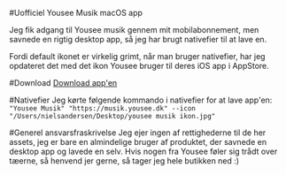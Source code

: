 #Uofficiel Yousee Musik macOS app

Jeg fik adgang til Yousee musik gennem mit mobilabonnement, men savnede en rigtig desktop app, så jeg har brugt nativefier til at lave en.

Fordi default ikonet er virkelig grimt, når man bruger nativefier, har jeg opdateret det med det ikon Yousee bruger til deres iOS app i AppStore.


#Download
[Download app'en](https://drive.google.com/open?id=1Z_g9rSLavB7Jqa_rcGYn6fR9_KsF8O9j)

#Nativefier
Jeg kørte følgende kommando i nativefier for at lave app'en:
`"Yousee Musik" "https://musik.yousee.dk" --icon "/Users/nielsandersen/Desktop/yousee musik ikon.jpg"`

#Generel ansvarsfraskrivelse
Jeg ejer ingen af rettighederne til de her assets, jeg er bare en almindelige bruger af produktet, der savnede en desktop app og lavede en selv. Hvis nogen fra Yousee føler sig trådt over tæerne, så henvend jer gerne, så tager jeg hele butikken ned :)
